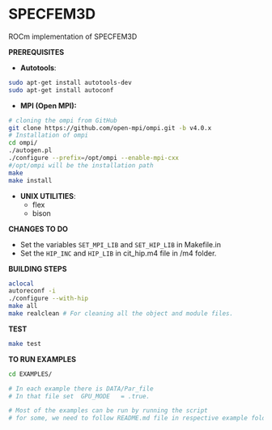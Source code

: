 # SPECFEM3D
ROCm implementation of SPECFEM3D

**PREREQUISITES**
- **Autotools**:
```bash
sudo apt-get install autotools-dev
sudo apt-get install autoconf
```
- **MPI **(Open MPI)**:**
```bash
# cloning the ompi from GitHub
git clone https://github.com/open-mpi/ompi.git -b v4.0.x
# Installation of ompi
cd ompi/
./autogen.pl
./configure --prefix=/opt/ompi --enable-mpi-cxx
#/opt/ompi will be the installation path
make
make install
```
- **UNIX UTILITIES**:
	- flex
	- bison
  
**CHANGES TO DO**
- Set the variables `SET_MPI_LIB` and `SET_HIP_LIB` in Makefile.in
- Set the `HIP_INC` and `HIP_LIB` in cit_hip.m4 file in /m4 folder.

**BUILDING STEPS**
```bash
aclocal 
autoreconf -i
./configure --with-hip
make all
make realclean # For cleaning all the object and module files.
```

**TEST**
```bash
make test
```

**TO RUN EXAMPLES**
```bash
cd EXAMPLES/ 

# In each example there is DATA/Par_file
# In that file set  GPU_MODE   = .true.

# Most of the examples can be run by running the script
# for some, we need to follow README.md file in respective example folder.
```
